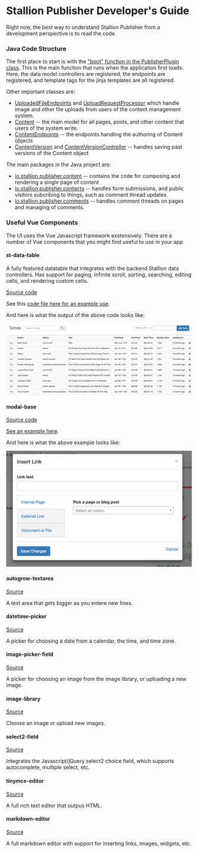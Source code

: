 # Stallion Publisher Developer's Guide

Right now, the best way to understand Stallion Publisher from a development perspective is to read the code.

### Java Code Structure

The first place to start is with the ["boot" function in the PublisherPlugin class](https://github.com/StallionCMS/stallion-publisher/blob/master/src/main/java/io/stallion/publisher/PublisherPlugin.java#L92). This is the main function that runs when the application first loads. Here, the data model controllers are registered, the endpoints are registered, and template tags for the jinja templates are all registered.

Other important classes are:

* [UploadedFileEndpoints](https://github.com/StallionCMS/stallion-publisher/blob/master/src/main/java/io/stallion/publisher/content/UploadedFileEndpoints.java) and [UploadRequestProcessor](https://github.com/StallionCMS/stallion-publisher/blob/master/src/main/java/io/stallion/publisher/content/UploadRequestProcessor.java) which handle image and other file uploads from users of the content management system.
* [Content](https://github.com/StallionCMS/stallion-publisher/blob/master/src/main/java/io/stallion/publisher/content/Content.java) -- the main model for all pages, posts, and other content that users of the system write.
* [ContentEndpoints](https://github.com/StallionCMS/stallion-publisher/blob/master/src/main/java/io/stallion/publisher/content/ContentEndpoints.java) -- the endpoints handling the authoring of Content objects
* [ContentVersion](https://github.com/StallionCMS/stallion-publisher/blob/master/src/main/java/io/stallion/publisher/content/ContentVersion.java) and [ContentVersionController](https://github.com/StallionCMS/stallion-publisher/blob/master/src/main/java/io/stallion/publisher/content/ContentsVersionController.java) -- handles saving past versions of the Content object

The main packages in the Java project are:

* [io.stallion.publisher.content](https://github.com/StallionCMS/stallion-publisher/tree/master/src/main/java/io/stallion/publisher/content) -- contains the code for composing and rendering a single page of content
* [io.stallion.publisher.contacts](https://github.com/StallionCMS/stallion-publisher/tree/master/src/main/java/io/stallion/publisher/contacts) -- handles form submissions, and public visitors subcribing to things, such as comment thread updates
* [io.stallion.publisher.comments](https://github.com/StallionCMS/stallion-publisher/tree/master/src/main/java/io/stallion/publisher/comments) -- handles comment threads on pages and managing of comments.


### Useful Vue Components

The UI uses the Vue Javascript framework exstensively. There are a number of Vue components that you might find useful to use in your app.

#### st-data-table

A fully featured datatable that integrates with the backend Stallion data controllers. Has support for paging, infinite scroll, sorting, searching, editing cells, and rendering custom cells.

[Source code](https://github.com/StallionCMS/stallion-publisher/blob/master/src/main/resources/assets/ui-components/st-data-table.vue)

See this [code file here for an example use](https://github.com/StallionCMS/stallion-publisher/blob/master/src/main/resources/assets/app-screens/tomes-table.vue).

And here is what the output of the above code looks like:

<img src="https://raw.githubusercontent.com/StallionCMS/stallion-publisher/master/docs/datatable-example.png">


#### modal-base

[Source code](https://github.com/StallionCMS/stallion-publisher/blob/master/src/main/resources/assets/ui-components/modal-base.vue)

[See an example here](https://github.com/StallionCMS/stallion-publisher/blob/master/src/main/resources/assets/text-editor/insert-link-modal.vue).

And here is what the above example looks like:

<img src="https://raw.githubusercontent.com/StallionCMS/stallion-publisher/master/docs/modal-example.png">

#### autogrow-textarea

[Source](https://github.com/StallionCMS/stallion-publisher/blob/master/src/main/resources/assets/form-components/autogrow-textarea.vue)

A text area that gets bigger as you entere new lines.

#### datetime-picker

[Source](https://github.com/StallionCMS/stallion-publisher/blob/master/src/main/resources/assets/form-components/datetime-picker.vue)

A picker for choosing a date from a calendar, the time, and time zone.

#### image-picker-field

[Source](https://github.com/StallionCMS/stallion-publisher/blob/master/src/main/resources/assets/form-components/image-picker-field.vue)

A picker for choosing an image from the image library, or uploading a new image.

#### image-library

[Source](https://github.com/StallionCMS/stallion-publisher/blob/master/src/main/resources/assets/form-components/image-library.vue)

Choose an image or upload new images.

#### select2-field

[Source](https://github.com/StallionCMS/stallion-publisher/blob/master/src/main/resources/assets/form-components/select2-field.vue)

Integrates the Javascript/jQuery select2 choice field, which supports autocomplete, multiple select, etc.

#### tinymce-editor

[Source](https://github.com/StallionCMS/stallion-publisher/blob/master/src/main/resources/assets/text-editor/tinymce-editor.vue)

A full rich text editor that outpus HTML.

#### markdown-editor

[Source](https://github.com/StallionCMS/stallion-publisher/blob/master/src/main/resources/assets/text-editor/markdown-editor.vue)

A full markdown editor with support for inserting links, images, widgets, etc.







